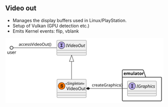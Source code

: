 ## Video out

* Manages the display buffers used in Linux/PlayStation.
* Setup of  Vulkan (GPU detection etc.)
* Emits Kernel events: flip, vblank

<div align="center">

![](../../out/docs/uml/modules/videoout_class/videoout_class.svg)
</div>
